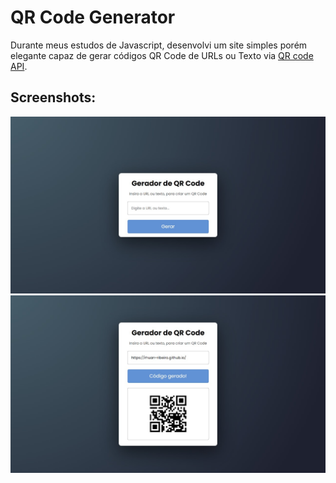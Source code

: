 # QR Code Generator
Durante meus estudos de Javascript, desenvolvi um site simples porém elegante capaz de gerar códigos QR Code de URLs ou Texto via [QR code API](https://goqr.me/).

## Screenshots:
![Printscreen-page](src/img/printscreen1.jpg)
![Printscreen-page2](src/img/printscreen2.jpg)

